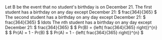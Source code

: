 Let B be the event that no student's birthday is on December 21. 
The first student has a birthday on any day except December 21: $ frac{364}{365} $ 
The second student has a birthday on any day except December 21: $ frac{364}{365} $ 
ldots 
The $n$th student has a birthday on any day except December 21: $ frac{364}{365} $ 
$ Pr(B) = {left( frac{364}{365} right)}^{n} $ 
$ Pr(A) = 1 - Pr(B) $ 
$ Pr(A) = 1 - {left( frac{364}{365} right)}^{n} $
